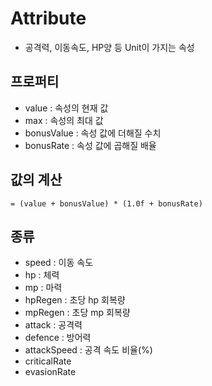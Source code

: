 Attribute
====

* 공격력, 이동속도, HP양 등 Unit이 가지는 속성

프로퍼티
----
* value : 속성의 현재 값
* max : 속성의 최대 값
* bonusValue : 속성 값에 더해질 수치
* bonusRate : 속성 값에 곱해질 배율

값의 계산
----
```
= (value + bonusValue) * (1.0f + bonusRate)
```

종류
----
* speed : 이동 속도
* hp : 체력
* mp : 마력
* hpRegen : 초당 hp 회복량
* mpRegen : 초당 mp 회복량
* attack : 공격력
* defence : 방어력
* attackSpeed : 공격 속도 비율(%)
* criticalRate
* evasionRate 
